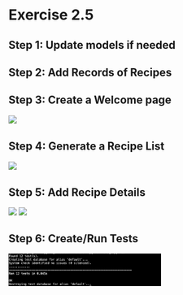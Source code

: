 # Exercise 2.5

## Step 1: Update models if needed

## Step 2: Add Records of Recipes

## Step 3: Create a Welcome page

<img src="2.5img/welcome.png" width="300px">

## Step 4: Generate a Recipe List

<img src="2.5img/recipes-overview.png" width="300px">

## Step 5: Add Recipe Details

<img src="2.5img/recipe1.png" width="300px">

<img src="2.5img/recipe2.png" width="300px">

## Step 6: Create/Run Tests 

<img src="2.5img/2.5Tests.png" width="300px">